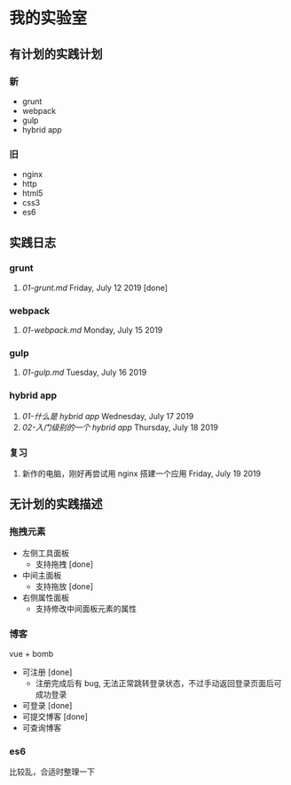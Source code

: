 # 我的实验室

## 有计划的实践计划

### 新

- grunt
- webpack
- gulp
- hybrid app

### 旧

- nginx
- http
- html5
- css3
- es6

## 实践日志

### grunt

1. _01-grunt.md_ Friday, July 12 2019 [done]

### webpack

1. _01-webpack.md_ Monday, July 15 2019

### gulp

1. _01-gulp.md_ Tuesday, July 16 2019

### hybrid app

1. _01-什么是 hybrid app_ Wednesday, July 17 2019
2. _02-入门级别的一个 hybrid app_ Thursday, July 18 2019

### 复习

1. 新作的电脑，刚好再尝试用 nginx 搭建一个应用 Friday, July 19 2019

## 无计划的实践描述

### 拖拽元素

- 左侧工具面板
  - 支持拖拽 [done]
- 中间主面板
  - 支持拖放 [done]
- 右侧属性面板
  - 支持修改中间面板元素的属性

### 博客

vue + bomb

- 可注册 [done]
  - 注册完成后有 bug, 无法正常跳转登录状态，不过手动返回登录页面后可成功登录
- 可登录 [done]
- 可提交博客 [done]
- 可查询博客

### es6

比较乱，合适时整理一下
